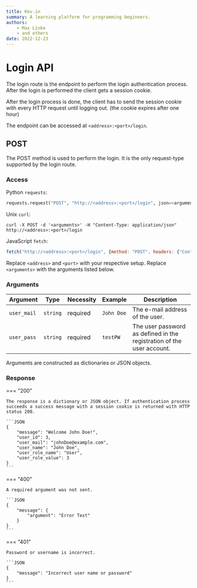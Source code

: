 ```yaml
---
title: Kev.in
summary: A learning platform for programming beginners.
authors:
    - Max Linke
    - and others
date: 2022-12-23
---
```


# Login API

The login route is the endpoint to perform the login authentication process. After the login is performed the client gets a session cookie.

After the login process is done, the client has to send the session cookie with every HTTP request until logging out. (the cookie expires after one hour)

The endpoint can be accessed at `<address>:<port>/login`.

## POST

The POST method is used to perform the login. It is the only request-type supported by the login route.

### Access

Python `requests`:

```python
requests.request("POST", "http://<address>:<port>/login", json=<arguments>, headers={"Content-Type": "application/json"})
```

Unix `curl`:

```
curl -X POST -d '<arguments>' -H "Content-Type: application/json" http://<address>:<port>/login
```

JavaScript `fetch`:

```javascript
fetch("http://<address>:<port>/login", {method: "POST", headers: {"Content-Type": "application/json"}, body: JSON.stringify(<arguments>)})
```

Replace `<address>` and `<port>` with your respective setup.
Replace `<arguments>` with the arguments listed below.

### Arguments

| Argument | Type | Necessity | Example | Description |
|---|---|---|---|---|
| `user_mail` | `string` | required | `John Doe` | The e-mail address of the user. |
| `user_pass` | `string` | required | `testPW` | The user password as defined in the registration of the user account. |

Arguments are constructed as dictionaries or JSON objects.

### Response

=== "200"

    The response is a dictionary or JSON object. If authentication process succeeds a success message with a session cookie is returned with HTTP status 200.

    ```JSON
    {
        "message": "Welcome John Doe!",
        "user_id": 3,
        "user_mail": "johnDoe@example.com",
        "user_name": "John Doe",
        "user_role_name": "User",
        "user_role_value": 3
    }
    ```

=== "400"

    A required argument was not sent.

    ```JSON
    {
        "message": {
            "argument": "Error Text"
        }
    }
    ```

=== "401"

    Password or username is incorrect.

    ```JSON
    {
        "message": "Incorrect user name or password"
    }
    ```